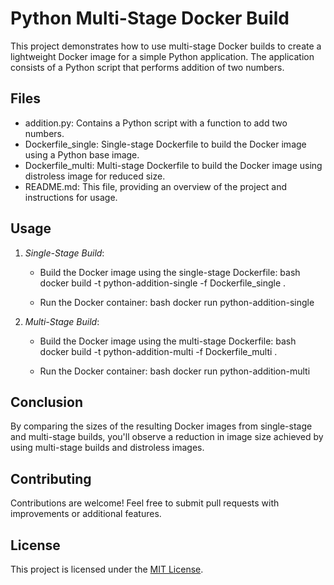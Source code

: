 # Python Multi-Stage Docker Build

This project demonstrates how to use multi-stage Docker builds to create a lightweight Docker image for a simple Python application. The application consists of a Python script that performs addition of two numbers.

## Files

- addition.py: Contains a Python script with a function to add two numbers.
- Dockerfile_single: Single-stage Dockerfile to build the Docker image using a Python base image.
- Dockerfile_multi: Multi-stage Dockerfile to build the Docker image using distroless image for reduced size.
- README.md: This file, providing an overview of the project and instructions for usage.

## Usage

1. *Single-Stage Build*:
   - Build the Docker image using the single-stage Dockerfile:
     bash
     docker build -t python-addition-single -f Dockerfile_single .
     
   - Run the Docker container:
     bash
     docker run python-addition-single
     

2. *Multi-Stage Build*:
   - Build the Docker image using the multi-stage Dockerfile:
     bash
     docker build -t python-addition-multi -f Dockerfile_multi .
     
   - Run the Docker container:
     bash
     docker run python-addition-multi
     

## Conclusion

By comparing the sizes of the resulting Docker images from single-stage and multi-stage builds, you'll observe a reduction in image size achieved by using multi-stage builds and distroless images.

## Contributing

Contributions are welcome! Feel free to submit pull requests with improvements or additional features.

## License

This project is licensed under the [MIT License](LICENSE).
